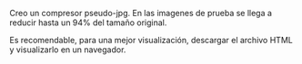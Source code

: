 Creo un compresor pseudo-jpg. En las imagenes de prueba se llega a reducir hasta un 94% del tamaño original.

Es recomendable, para una mejor visualización, descargar el archivo HTML y visualizarlo en un navegador.
